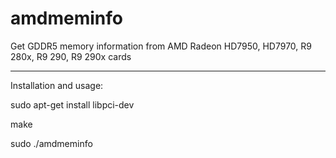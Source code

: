 amdmeminfo
==========

Get GDDR5 memory information from AMD Radeon HD7950, HD7970, R9 280x, R9 290, R9 290x cards


-------------------------
Installation and usage:

sudo apt-get install libpci-dev

make

sudo ./amdmeminfo


